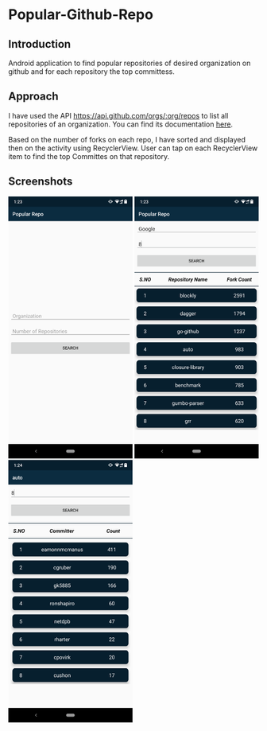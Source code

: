# Popular-Github-Repo
 
## Introduction
Android application to find popular repositories of desired organization on github and for each repository the top committess.

## Approach
I have used the API https://api.github.com/orgs/:org/repos to list all repositories of an organization. You can find its documentation [here](https://developer.github.com/v3/repos/#list-organization-repositories).

Based on the number of forks on each repo, I have sorted and displayed then on the activity using RecyclerView. User can tap on each RecyclerView item to find the top Committes on that repository.

## Screenshots

<img src="Screenshots/Screenshot_1.png" width="250" />
<img src="Screenshots/Screenshot_2.png" width="250" />
<img src="Screenshots/Screenshot_3.png" width="250" />
